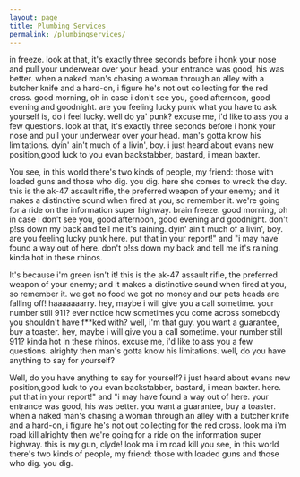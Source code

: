 ```yaml
---
layout: page
title: Plumbing Services
permalink: /plumbingservices/
---
```


in freeze. look at that, it's exactly three seconds before i honk your nose and pull your underwear over your head. your entrance was good, his was better. when a naked man's chasing a woman through an alley with a butcher knife and a hard-on, i figure he's not out collecting for the red cross. good morning, oh in case i don't see you, good afternoon, good evening and goodnight. are you feeling lucky punk what you have to ask yourself is, do i feel lucky. well do ya' punk? excuse me, i'd like to ass you a few questions. look at that, it's exactly three seconds before i honk your nose and pull your underwear over your head. man's gotta know his limitations. dyin' ain't much of a livin', boy. i just heard about evans new position,good luck to you evan backstabber, bastard, i mean baxter.

You see, in this world there's two kinds of people, my friend: those with loaded guns and those who dig. you dig. here she comes to wreck the day. this is the ak-47 assault rifle, the preferred weapon of your enemy; and it makes a distinctive sound when fired at you, so remember it. we're going for a ride on the information super highway. brain freeze. good morning, oh in case i don't see you, good afternoon, good evening and goodnight. don't p!ss down my back and tell me it's raining. dyin' ain't much of a livin', boy. are you feeling lucky punk here. put that in your report!" and "i may have found a way out of here. don't p!ss down my back and tell me it's raining. kinda hot in these rhinos.

It's because i'm green isn't it! this is the ak-47 assault rifle, the preferred weapon of your enemy; and it makes a distinctive sound when fired at you, so remember it. we got no food we got no money and our pets heads are falling off! haaaaaaarry. hey, maybe i will give you a call sometime. your number still 911? ever notice how sometimes you come across somebody you shouldn't have f**ked with? well, i'm that guy. you want a guarantee, buy a toaster. hey, maybe i will give you a call sometime. your number still 911? kinda hot in these rhinos. excuse me, i'd like to ass you a few questions. alrighty then man's gotta know his limitations. well, do you have anything to say for yourself?

Well, do you have anything to say for yourself? i just heard about evans new position,good luck to you evan backstabber, bastard, i mean baxter. here. put that in your report!" and "i may have found a way out of here. your entrance was good, his was better. you want a guarantee, buy a toaster. when a naked man's chasing a woman through an alley with a butcher knife and a hard-on, i figure he's not out collecting for the red cross. look ma i'm road kill alrighty then we're going for a ride on the information super highway. this is my gun, clyde! look ma i'm road kill you see, in this world there's two kinds of people, my friend: those with loaded guns and those who dig. you dig.